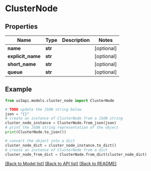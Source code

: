 # ClusterNode


## Properties

Name | Type | Description | Notes
------------ | ------------- | ------------- | -------------
**name** | **str** |  | [optional] 
**explicit_name** | **str** |  | [optional] 
**short_name** | **str** |  | [optional] 
**queue** | **str** |  | [optional] 

## Example

```python
from us3api.models.cluster_node import ClusterNode

# TODO update the JSON string below
json = "{}"
# create an instance of ClusterNode from a JSON string
cluster_node_instance = ClusterNode.from_json(json)
# print the JSON string representation of the object
print(ClusterNode.to_json())

# convert the object into a dict
cluster_node_dict = cluster_node_instance.to_dict()
# create an instance of ClusterNode from a dict
cluster_node_from_dict = ClusterNode.from_dict(cluster_node_dict)
```
[[Back to Model list]](../README.md#documentation-for-models) [[Back to API list]](../README.md#documentation-for-api-endpoints) [[Back to README]](../README.md)


